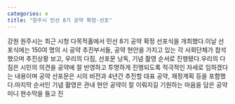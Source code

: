 ```yaml
---
categories: e
title: "원주시 민선 8기 공약 확정·선포"
---
```

강원 원주시는 최근 시청 다목적홀에서 민선 8기 공약 확정 선포식을 개최했다.이날 선포식에는 150여 명의 시 공약 추진부서들, 공약 현안을 가지고 있는 각 사회단체가 참석했으며 추진상황 보고, 우리의 다짐, 선포문 낭독, 기념 촬영 순서로 진행됐다.우리의 다짐은 시민의 의견을 공약에 잘 반영하고 투명하게 진행되도록 적극적인 자세로 임하겠다는 내용이며 공약 선포문은 시의 비전과 4년간 추진할 대표 공약, 재정계획 등을 포함했다.마지막 순서인 기념 촬영은 관내 현안 공약이 잘 이뤄지길 기원하는 마음을 담은 공약 미니 현수막을 들고 진